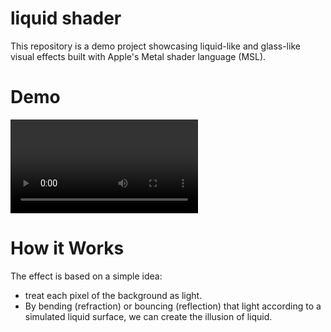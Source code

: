# liquid shader

This repository is a demo project showcasing liquid-like and glass-like visual effects built with Apple's Metal shader language (MSL).

# Demo

![Liquid Glass Demo](./docs/demo.mp4)

# How it Works

The effect is based on a simple idea: 
- treat each pixel of the background as light.
- By bending (refraction) or bouncing (reflection) that light according to a simulated liquid surface, we can create the illusion of liquid.
